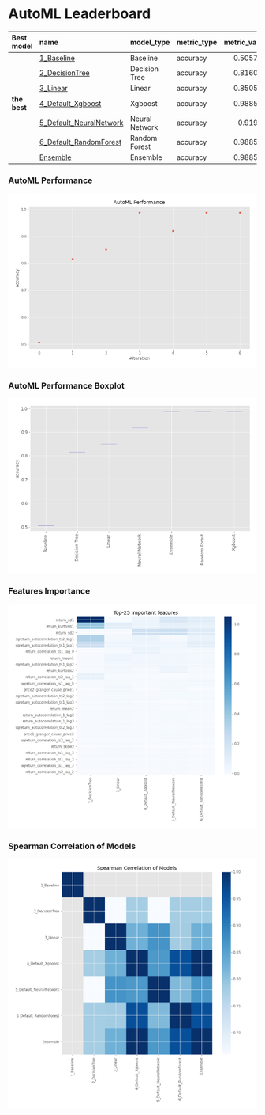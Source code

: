 # AutoML Leaderboard

| Best model   | name                                                         | model_type     | metric_type   |   metric_value |   train_time |
|:-------------|:-------------------------------------------------------------|:---------------|:--------------|---------------:|-------------:|
|              | [1_Baseline](1_Baseline/README.md)                           | Baseline       | accuracy      |       0.505747 |        10.44 |
|              | [2_DecisionTree](2_DecisionTree/README.md)                   | Decision Tree  | accuracy      |       0.816092 |        14.26 |
|              | [3_Linear](3_Linear/README.md)                               | Linear         | accuracy      |       0.850575 |        13.31 |
| **the best** | [4_Default_Xgboost](4_Default_Xgboost/README.md)             | Xgboost        | accuracy      |       0.988506 |        13.67 |
|              | [5_Default_NeuralNetwork](5_Default_NeuralNetwork/README.md) | Neural Network | accuracy      |       0.91954  |        11.75 |
|              | [6_Default_RandomForest](6_Default_RandomForest/README.md)   | Random Forest  | accuracy      |       0.988506 |        17.21 |
|              | [Ensemble](Ensemble/README.md)                               | Ensemble       | accuracy      |       0.988506 |         0.34 |

### AutoML Performance
![AutoML Performance](ldb_performance.png)

### AutoML Performance Boxplot
![AutoML Performance Boxplot](ldb_performance_boxplot.png)

### Features Importance
![features importance across models](features_heatmap.png)



### Spearman Correlation of Models
![models spearman correlation](correlation_heatmap.png)

